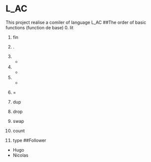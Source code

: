 # L_AC
This project realise a comiler of language L_AC
##The order of basic functions (function de base)
0. lit

1. fin

2. .

3. +

4. -

5. *

6. =

7. dup

8. drop

9. swap

10. count

11. type
##Follower
- Hugo
- Nicolas
